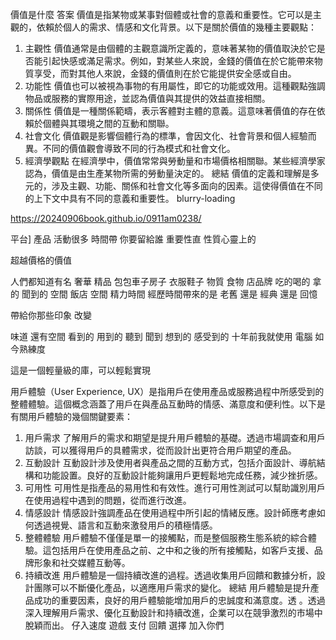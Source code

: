  價值是什麼
答案
價值是指某物或某事對個體或社會的意義和重要性。它可以是主觀的，依賴於個人的需求、情感和文化背景。以下是關於價值的幾種主要觀點：
1. 主觀性
價值通常是由個體的主觀意識所定義的，意味著某物的價值取決於它是否能引起快感或滿足需求。例如，對某些人來說，金錢的價值在於它能帶來物質享受，而對其他人來說，金錢的價值則在於它能提供安全感或自由。
2. 功能性
價值也可以被視為事物的有用屬性，即它的功能或效用。這種觀點強調物品或服務的實際用途，並認為價值與其提供的效益直接相關。
3. 關係性
價值是一種關係範疇，表示客體對主體的意義。這意味著價值的存在依賴於個體與其環境之間的互動和關聯。
4. 社會文化
價值觀是影響個體行為的標準，會因文化、社會背景和個人經驗而異。不同的價值觀會導致不同的行為模式和社會文化。
5. 經濟學觀點
在經濟學中，價值常常與勞動量和市場價格相關聯。某些經濟學家認為，價值是由生產某物所需的勞動量決定的。
總結
價值的定義和理解是多元的，涉及主觀、功能、關係和社會文化等多面向的因素。這使得價值在不同的上下文中具有不同的意義和重要性。
blurry-loading
 
https://20240906book.github.io/0911am0238/

平台] 產品 活動很多
時間帶
你要留給誰
重要性直
性質心靈上的

超越價格的價值

人們都知道有名 奢華 精品 包包車子房子 衣服鞋子
物質
食物 店品牌
吃的喝的 拿的 聞到的 空間
飯店 空間
精力時間
經歷時間帶來的是 老舊 還是 經典 還是 回憶

帶給你那些印象 改變

味道 還有空間 看到的 用到的 聽到 聞到 想到的 感受到的
十年前我就使用 電腦
 如今熟練度


 這是一個輕量級的庫，可以輕鬆實現

 用戶體驗（User Experience, UX）是指用戶在使用產品或服務過程中所感受到的整體體驗。這個概念涵蓋了用戶在與產品互動時的情感、滿意度和便利性。以下是有關用戶體驗的幾個關鍵要素：
1. 用戶需求
了解用戶的需求和期望是提升用戶體驗的基礎。透過市場調查和用戶訪談，可以獲得用戶的具體需求，從而設計出更符合用戶期望的產品。
2. 互動設計
互動設計涉及使用者與產品之間的互動方式，包括介面設計、導航結構和功能設置。良好的互動設計能夠讓用戶更輕鬆地完成任務，減少挫折感。
3. 可用性
可用性是指產品的易用性和有效性。進行可用性測試可以幫助識別用戶在使用過程中遇到的問題，從而進行改進。
4. 情感設計
情感設計強調產品在使用過程中所引起的情緒反應。設計師應考慮如何透過視覺、語言和互動來激發用戶的積極情感。
5. 整體體驗
用戶體驗不僅僅是單一的接觸點，而是整個服務生態系統的綜合體驗。這包括用戶在使用產品之前、之中和之後的所有接觸點，如客戶支援、品牌形象和社交媒體互動等。
6. 持續改進
用戶體驗是一個持續改進的過程。透過收集用戶回饋和數據分析，設計團隊可以不斷優化產品，以適應用戶需求的變化。
總結
用戶體驗是提升產品成功的重要因素，良好的用戶體驗能增加用戶的忠誠度和滿意度。透
。透過深入理解用戶需求、優化互動設計和持續改進，企業可以在競爭激烈的市場中脫穎而出。
仔入速度 遊戲 支付 回饋 選擇 加入你們
